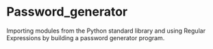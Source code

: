 # Password_generator
Importing modules from the Python standard library and using Regular Expressions by building a password generator program.
